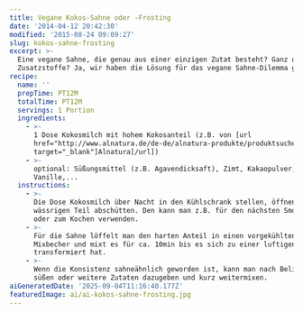 ```yaml
---
title: Vegane Kokos-Sahne oder -Frosting
date: '2014-04-12 20:42:30'
modified: '2015-08-24 09:09:27'
slug: kokos-sahne-frosting
excerpt: >-
  Eine vegane Sahne, die genau aus einer einzigen Zutat besteht? Ganz ohne
  Zusatzstoffe? Ja, wir haben die Lösung für das vegane Sahne-Dilemma gefunden!
recipe:
  name: ''
  prepTime: PT12M
  totalTime: PT12M
  servings: 1 Portion
  ingredients:
    - >-
      1 Dose Kokosmilch mit hohem Kokosanteil (z.B. von [url
      href="http://www.alnatura.de/de-de/alnatura-produkte/produktsuche/bio-kokosmilch-400ml"
      target="_blank"]Alnatura[/url])
    - >-
      optional: Süßungsmittel (z.B. Agavendicksaft), Zimt, Kakaopulver,
      Vanille,...
  instructions:
    - >-
      Die Dose Kokosmilch über Nacht in den Kühlschrank stellen, öffnen und den
      wässrigen Teil abschütten. Den kann man z.B. für den nächsten Smoothie
      oder zum Kochen verwenden.
    - >-
      Für die Sahne löffelt man den harten Anteil in einen vorgekühlten
      Mixbecher und mixt es für ca. 10min bis es sich zu einer luftigen Creme
      transformiert hat.
    - >-
      Wenn die Konsistenz sahneähnlich geworden ist, kann man nach Belieben
      süßen oder weitere Zutaten dazugeben und kurz weitermixen.
aiGeneratedDate: '2025-09-04T11:16:40.177Z'
featuredImage: ai/ai-kokos-sahne-frosting.jpg
---
```


[<!-- Image removed (no copyright): kokossahne-frosting.jpg -->](https://www.veganblatt.com/i/kokossahne-frosting.jpg)
